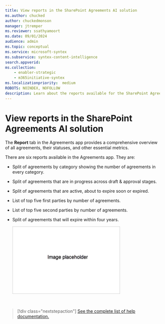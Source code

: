 ```yaml
---
title: View reports in the SharePoint Agreements AI solution
ms.author: chucked
author: chuckedmonson
manager: jtremper
ms.reviewer: ssathyamoort
ms.date: 09/01/2024
audience: admin
ms.topic: conceptual
ms.service: microsoft-syntex
ms.subservice: syntex-content-intelligence
search.appverid: 
ms.collection: 
    - enabler-strategic
    - m365initiative-syntex
ms.localizationpriority:  medium
ROBOTS: NOINDEX, NOFOLLOW
description: Learn about the reports available for the SharePoint Agreements AI solution.
---
```


# View reports in the SharePoint Agreements AI solution

The **Report** tab in the Agreements app provides a comprehensive overview of all agreements, their statuses, and other essential metrics.

There are six reports available in the Agreements app. They are:

- Split of agreements by category showing the number of agreements in every category.

- Split of agreements that are in progress across draft & approval stages.

- Split of agreements that are active, about to expire soon or expired.

- List of top five first parties by number of agreements.

- List of top five second parties by number of agreements.

- Split of agreements that will expire within four years.

   ![A screenshot of <describe the screenshot>.](../../media/content-understanding/agreements-placeholder.png)

<br>

> [!div class="nextstepaction"]
> [See the complete list of help documentation.](agreements-overview.md#help-documentation)